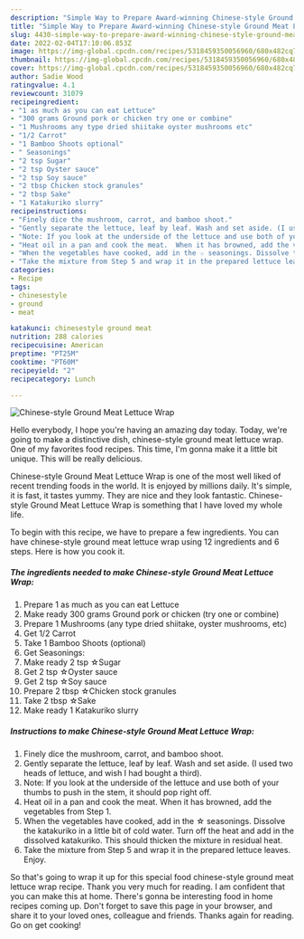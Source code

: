 ```yaml
---
description: "Simple Way to Prepare Award-winning Chinese-style Ground Meat Lettuce Wrap"
title: "Simple Way to Prepare Award-winning Chinese-style Ground Meat Lettuce Wrap"
slug: 4430-simple-way-to-prepare-award-winning-chinese-style-ground-meat-lettuce-wrap
date: 2022-02-04T17:10:06.853Z
image: https://img-global.cpcdn.com/recipes/5318459350056960/680x482cq70/chinese-style-ground-meat-lettuce-wrap-recipe-main-photo.jpg
thumbnail: https://img-global.cpcdn.com/recipes/5318459350056960/680x482cq70/chinese-style-ground-meat-lettuce-wrap-recipe-main-photo.jpg
cover: https://img-global.cpcdn.com/recipes/5318459350056960/680x482cq70/chinese-style-ground-meat-lettuce-wrap-recipe-main-photo.jpg
author: Sadie Wood
ratingvalue: 4.1
reviewcount: 31079
recipeingredient:
- "1 as much as you can eat Lettuce"
- "300 grams Ground pork or chicken try one or combine"
- "1 Mushrooms any type dried shiitake oyster mushrooms etc"
- "1/2 Carrot"
- "1 Bamboo Shoots optional"
- " Seasonings"
- "2 tsp Sugar"
- "2 tsp Oyster sauce"
- "2 tsp Soy sauce"
- "2 tbsp Chicken stock granules"
- "2 tbsp Sake"
- "1 Katakuriko slurry"
recipeinstructions:
- "Finely dice the mushroom, carrot, and bamboo shoot."
- "Gently separate the lettuce, leaf by leaf. Wash and set aside. (I used two heads of lettuce, and wish I had bought a third)."
- "Note: If you look at the underside of the lettuce and use both of your thumbs to push in the stem, it should pop right off."
- "Heat oil in a pan and cook the meat.  When it has browned, add the vegetables from Step 1."
- "When the vegetables have cooked, add in the ☆ seasonings. Dissolve the katakuriko in a little bit of cold water. Turn off the heat and add in the dissolved katakuriko. This should thicken the mixture in residual heat."
- "Take the mixture from Step 5 and wrap it in the prepared lettuce leaves. Enjoy."
categories:
- Recipe
tags:
- chinesestyle
- ground
- meat

katakunci: chinesestyle ground meat 
nutrition: 288 calories
recipecuisine: American
preptime: "PT25M"
cooktime: "PT60M"
recipeyield: "2"
recipecategory: Lunch

---
```



![Chinese-style Ground Meat Lettuce Wrap](https://img-global.cpcdn.com/recipes/5318459350056960/680x482cq70/chinese-style-ground-meat-lettuce-wrap-recipe-main-photo.jpg)

Hello everybody, I hope you're having an amazing day today. Today, we're going to make a distinctive dish, chinese-style ground meat lettuce wrap. One of my favorites food recipes. This time, I'm gonna make it a little bit unique. This will be really delicious.



Chinese-style Ground Meat Lettuce Wrap is one of the most well liked of recent trending foods in the world. It is enjoyed by millions daily. It's simple, it is fast, it tastes yummy. They are nice and they look fantastic. Chinese-style Ground Meat Lettuce Wrap is something that I have loved my whole life.


To begin with this recipe, we have to prepare a few ingredients. You can have chinese-style ground meat lettuce wrap using 12 ingredients and 6 steps. Here is how you cook it.

<!--inarticleads1-->

##### The ingredients needed to make Chinese-style Ground Meat Lettuce Wrap:

1. Prepare 1 as much as you can eat Lettuce
1. Make ready 300 grams Ground pork or chicken (try one or combine)
1. Prepare 1 Mushrooms (any type dried shiitake, oyster mushrooms, etc)
1. Get 1/2 Carrot
1. Take 1 Bamboo Shoots (optional)
1. Get  Seasonings:
1. Make ready 2 tsp ☆Sugar
1. Get 2 tsp ☆Oyster sauce
1. Get 2 tsp ☆Soy sauce
1. Prepare 2 tbsp ☆Chicken stock granules
1. Take 2 tbsp ☆Sake
1. Make ready 1 Katakuriko slurry




<!--inarticleads2-->

##### Instructions to make Chinese-style Ground Meat Lettuce Wrap:

1. Finely dice the mushroom, carrot, and bamboo shoot.
1. Gently separate the lettuce, leaf by leaf. Wash and set aside. (I used two heads of lettuce, and wish I had bought a third).
1. Note: If you look at the underside of the lettuce and use both of your thumbs to push in the stem, it should pop right off.
1. Heat oil in a pan and cook the meat.  When it has browned, add the vegetables from Step 1.
1. When the vegetables have cooked, add in the ☆ seasonings. Dissolve the katakuriko in a little bit of cold water. Turn off the heat and add in the dissolved katakuriko. This should thicken the mixture in residual heat.
1. Take the mixture from Step 5 and wrap it in the prepared lettuce leaves. Enjoy.




So that's going to wrap it up for this special food chinese-style ground meat lettuce wrap recipe. Thank you very much for reading. I am confident that you can make this at home. There's gonna be interesting food in home recipes coming up. Don't forget to save this page in your browser, and share it to your loved ones, colleague and friends. Thanks again for reading. Go on get cooking!
